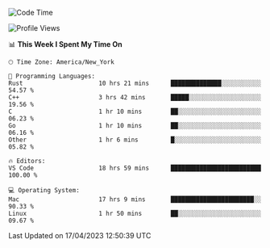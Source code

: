 <!--START_SECTION:waka-->
![Code Time](http://img.shields.io/badge/Code%20Time-327%20hrs%2019%20mins-blue)

![Profile Views](http://img.shields.io/badge/Profile%20Views-4-blue)

📊 **This Week I Spent My Time On** 

```text
🕑︎ Time Zone: America/New_York

💬 Programming Languages: 
Rust                     10 hrs 21 mins      ██████████████░░░░░░░░░░░   54.57 % 
C++                      3 hrs 42 mins       █████░░░░░░░░░░░░░░░░░░░░   19.56 % 
C                        1 hr 10 mins        ██░░░░░░░░░░░░░░░░░░░░░░░   06.23 % 
Go                       1 hr 10 mins        ██░░░░░░░░░░░░░░░░░░░░░░░   06.16 % 
Other                    1 hr 6 mins         █░░░░░░░░░░░░░░░░░░░░░░░░   05.82 % 

🔥 Editors: 
VS Code                  18 hrs 59 mins      █████████████████████████   100.00 % 

💻 Operating System: 
Mac                      17 hrs 9 mins       ███████████████████████░░   90.33 % 
Linux                    1 hr 50 mins        ██░░░░░░░░░░░░░░░░░░░░░░░   09.67 % 
```


 Last Updated on 17/04/2023 12:50:39 UTC
<!--END_SECTION:waka-->
